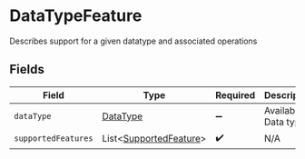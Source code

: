 # DataTypeFeature

Describes support for a given datatype and associated operations


## Fields

| Field                                                             | Type                                                              | Required                                                          | Description                                                       | Example                                                           |
| ----------------------------------------------------------------- | ----------------------------------------------------------------- | ----------------------------------------------------------------- | ----------------------------------------------------------------- | ----------------------------------------------------------------- |
| `dataType`                                                        | [DataType](../../models/shared/DataType.md)                       | :heavy_minus_sign:                                                | Available Data types                                              | invoices                                                          |
| `supportedFeatures`                                               | List<[SupportedFeature](../../models/shared/SupportedFeature.md)> | :heavy_check_mark:                                                | N/A                                                               |                                                                   |